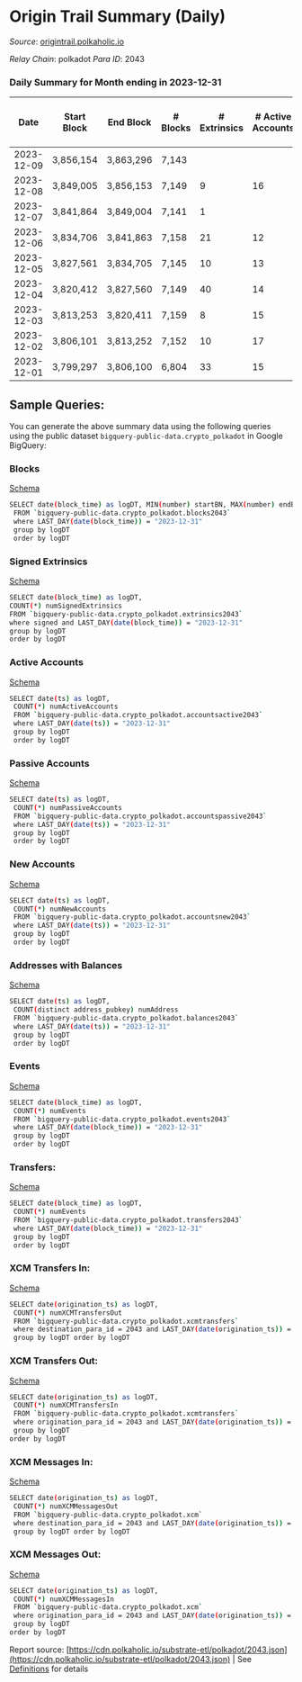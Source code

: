 # Origin Trail Summary (Daily)

_Source_: [origintrail.polkaholic.io](https://origintrail.polkaholic.io)

*Relay Chain*: polkadot
*Para ID*: 2043



### Daily Summary for Month ending in 2023-12-31


| Date    | Start Block | End Block | # Blocks | # Extrinsics | # Active Accounts | # Passive Accounts | # New Accounts | # Addresses | # Events  | # Transfers ($USD) | # XCM Transfers In ($USD) | # XCM Transfers Out ($USD) | # XCM In | # XCM Out | Issues |
|---------|-------------|-----------|----------|--------------|-------------------|--------------------|----------------|-------------|-----------|--------------------|---------------------------|----------------------------|----------|-----------|--------|
| 2023-12-09 | 3,856,154 | 3,863,296 | 7,143 |  |  |  |  |  |  |   |   |   |  |  |  |
| 2023-12-08 | 3,849,005 | 3,856,153 | 7,149 | 9 | 16 | 40 |  | 3,820 | 1,432,067 | 71,948  |   |   |  |  |  |
| 2023-12-07 | 3,841,864 | 3,849,004 | 7,141 | 1 |  |  |  | 3,821 | 1,416,422 | 71,380  |   |   |  |  |  |
| 2023-12-06 | 3,834,706 | 3,841,863 | 7,158 | 21 | 12 | 32 |  | 3,821 | 1,439,502 | 72,494  |   |   |  |  |  |
| 2023-12-05 | 3,827,561 | 3,834,705 | 7,145 | 10 | 13 | 34 | 2 | 3,821 | 1,465,158 | 73,360  |   |   |  |  |  |
| 2023-12-04 | 3,820,412 | 3,827,560 | 7,149 | 40 | 14 | 32 |  | 3,819 | 1,474,407 | 73,510  |   |   |  |  |  |
| 2023-12-03 | 3,813,253 | 3,820,411 | 7,159 | 8 | 15 | 25 | 1 | 3,819 | 1,490,626 | 73,556  |   |   |  |  |  |
| 2023-12-02 | 3,806,101 | 3,813,252 | 7,152 | 10 | 17 | 22 |  | 3,818 | 1,461,995 | 74,707  |   |   |  |  |  |
| 2023-12-01 | 3,799,297 | 3,806,100 | 6,804 | 33 | 15 | 33 | 2 | 3,818 | 1,440,986 | 73,947  |   |   |  |  |  |

## Sample Queries:
You can generate the above summary data using the following queries using the public dataset `bigquery-public-data.crypto_polkadot` in Google BigQuery:


### Blocks 

[Schema](https://github.com/colorfulnotion/substrate-etl/blob/main/schema/blocks.json)

```bash
SELECT date(block_time) as logDT, MIN(number) startBN, MAX(number) endBN, COUNT(*) numBlocks 
 FROM `bigquery-public-data.crypto_polkadot.blocks2043`  
 where LAST_DAY(date(block_time)) = "2023-12-31" 
 group by logDT 
 order by logDT
```

### Signed Extrinsics 

[Schema](https://github.com/colorfulnotion/substrate-etl/blob/main/schema/extrinsics.json)

```bash
SELECT date(block_time) as logDT, 
COUNT(*) numSignedExtrinsics 
FROM `bigquery-public-data.crypto_polkadot.extrinsics2043`  
where signed and LAST_DAY(date(block_time)) = "2023-12-31" 
group by logDT 
order by logDT
```

### Active Accounts 

[Schema](https://github.com/colorfulnotion/substrate-etl/blob/main/schema/accountsactive.json)

```bash
SELECT date(ts) as logDT, 
 COUNT(*) numActiveAccounts 
 FROM `bigquery-public-data.crypto_polkadot.accountsactive2043` 
 where LAST_DAY(date(ts)) = "2023-12-31" 
 group by logDT 
 order by logDT
```

### Passive Accounts 

[Schema](https://github.com/colorfulnotion/substrate-etl/blob/main/schema/accountspassive.json)

```bash
SELECT date(ts) as logDT, 
 COUNT(*) numPassiveAccounts 
 FROM `bigquery-public-data.crypto_polkadot.accountspassive2043` 
 where LAST_DAY(date(ts)) = "2023-12-31" 
 group by logDT 
 order by logDT
```

### New Accounts 

[Schema](https://github.com/colorfulnotion/substrate-etl/blob/main/schema/accountsnew.json)

```bash
SELECT date(ts) as logDT, 
 COUNT(*) numNewAccounts 
 FROM `bigquery-public-data.crypto_polkadot.accountsnew2043` 
 where LAST_DAY(date(ts)) = "2023-12-31" 
 group by logDT
 order by logDT
```

### Addresses with Balances 

[Schema](https://github.com/colorfulnotion/substrate-etl/blob/main/schema/balances.json)

```bash
SELECT date(ts) as logDT,
 COUNT(distinct address_pubkey) numAddress 
 FROM `bigquery-public-data.crypto_polkadot.balances2043` 
 where LAST_DAY(date(ts)) = "2023-12-31" 
 group by logDT 
 order by logDT
```

### Events 

[Schema](https://github.com/colorfulnotion/substrate-etl/blob/main/schema/events.json)

```bash
SELECT date(block_time) as logDT, 
 COUNT(*) numEvents 
 FROM `bigquery-public-data.crypto_polkadot.events2043` 
 where LAST_DAY(date(block_time)) = "2023-12-31" 
 group by logDT 
 order by logDT
```

### Transfers:

[Schema](https://github.com/colorfulnotion/substrate-etl/blob/main/schema/transfers.json)

```bash
SELECT date(block_time) as logDT, 
 COUNT(*) numEvents 
 FROM `bigquery-public-data.crypto_polkadot.transfers2043` 
 where LAST_DAY(date(block_time)) = "2023-12-31" 
 group by logDT 
 order by logDT
```

### XCM Transfers In: 

[Schema](https://github.com/colorfulnotion/substrate-etl/blob/main/schema/xcmtransfers.json)

```bash
SELECT date(origination_ts) as logDT, 
 COUNT(*) numXCMTransfersOut 
 FROM `bigquery-public-data.crypto_polkadot.xcmtransfers` 
 where destination_para_id = 2043 and LAST_DAY(date(origination_ts)) = "2023-12-31" 
 group by logDT order by logDT
```

### XCM Transfers Out: 

[Schema](https://github.com/colorfulnotion/substrate-etl/blob/main/schema/xcmtransfers.json)

```bash
SELECT date(origination_ts) as logDT, 
 COUNT(*) numXCMTransfersIn 
 FROM `bigquery-public-data.crypto_polkadot.xcmtransfers` 
 where origination_para_id = 2043 and LAST_DAY(date(origination_ts)) = "2023-12-31" 
 group by logDT 
order by logDT
```

### XCM Messages In: 

[Schema](https://github.com/colorfulnotion/substrate-etl/blob/main/schema/xcm.json)

```bash
SELECT date(origination_ts) as logDT, 
 COUNT(*) numXCMMessagesOut 
 FROM `bigquery-public-data.crypto_polkadot.xcm` 
 where destination_para_id = 2043 and LAST_DAY(date(origination_ts)) = "2023-12-31" 
 group by logDT order by logDT
```

### XCM Messages Out: 

[Schema](https://github.com/colorfulnotion/substrate-etl/blob/main/schema/xcm.json)

```bash
SELECT date(origination_ts) as logDT, 
 COUNT(*) numXCMMessagesIn 
 FROM `bigquery-public-data.crypto_polkadot.xcm` 
 where origination_para_id = 2043 and LAST_DAY(date(origination_ts)) = "2023-12-31" 
 group by logDT 
order by logDT
```


Report source: [https://cdn.polkaholic.io/substrate-etl/polkadot/2043.json](https://cdn.polkaholic.io/substrate-etl/polkadot/2043.json) | See [Definitions](/DEFINITIONS.md) for details
